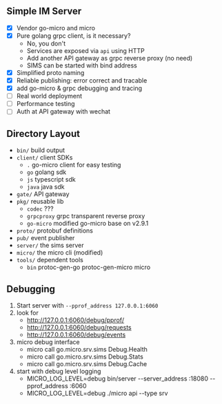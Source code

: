 Simple IM Server
---

* [x] Vendor go-micro and micro
* [x] Pure golang grpc client, is it necessary?
  + No, you don't
  + Services are exposed via `api` using HTTP
  + Add another API gateway as grpc reverse proxy (no need)
  + SIMS can be started with bind address
* [x] Simplified proto naming
* [x] Reliable publishing: error correct and tracable
* [x] add go-micro & grpc debugging and tracing
* [ ] Real world deployment
* [ ] Performance testing
* [ ] Auth at API gateway with wechat

Directory Layout
---

* `bin/` build output
* `client/`  client SDKs
  + `.` go-micro client for easy testing
  + `go` golang sdk
  + `js` typescript sdk
  + `java` java sdk
* `gate/` API gateway
* `pkg/` reusable lib
  + `codec` ???
  + `grpcproxy` grpc transparent reverse proxy
  + `go-micro` modified go-micro base on v2.9.1
* `proto/` protobuf definitions
* `pub/` event publisher
* `server/` the sims server
* `micro/` the micro cli (modified)
* `tools/` dependent tools
  + `bin` protoc-gen-go protoc-gen-micro micro

Debugging
---

1. Start server with `--pprof_address 127.0.0.1:6060`
1. look for
   + http://127.0.0.1:6060/debug/pprof/
   + http://127.0.0.1:6060/debug/requests
   + http://127.0.0.1:6060/debug/events
1. micro debug interface
   + micro call go.micro.srv.sims Debug.Health
   + micro call go.micro.srv.sims Debug.Stats
   + micro call go.micro.srv.sims Debug.Cache
1. start with debug level logging
   + MICRO_LOG_LEVEL=debug bin/server --server_address :18080 --pprof_address :6060
   + MICRO_LOG_LEVEL=debug ./micro api --type srv
